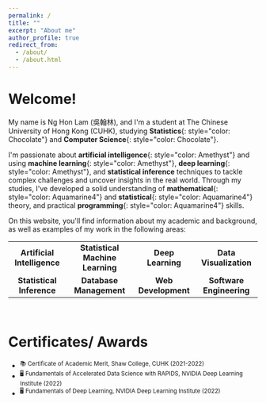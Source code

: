 ```yaml
---
permalink: /
title: ""
excerpt: "About me"
author_profile: true
redirect_from: 
  - /about/
  - /about.html
---
```



# Welcome!

My name is Ng Hon Lam (吳翰林), and I'm a student at The Chinese University of Hong Kong (CUHK), studying **Statistics**{: style="color: Chocolate"} and **Computer Science**{: style="color: Chocolate"}. 

I'm passionate about **artificial intelligence**{: style="color: Amethyst"} and using **machine learning**{: style="color: Amethyst"}, **deep learning**{: style="color: Amethyst"}, and **statistical inference** techniques to tackle complex challenges and uncover insights in the real world. Through my studies, I've developed a solid understanding of **mathematical**{: style="color: Aquamarine4"} and **statistical**{: style="color: Aquamarine4"} theory, and practical **programming**{: style="color: Aquamarine4"} skills.

On this website, you'll find information about my academic and background, as well as examples of my work in the following areas:

<table>
    <tr>
        <td align="center"><b>Artificial Intelligence</b></td>
        <td align="center"><b>Statistical Machine Learning</b></td>
        <td align="center"><b>Deep Learning</b></td>
        <td align="center"><b>Data Visualization</b></td>
    </tr>
    <tr>
        <td align="center"><b>Statistical Inference</b></td>
        <td align="center"><b>Database Management</b></td>
        <td align="center"><b>Web Development</b></td>
        <td align="center"><b>Software Engineering</b></td>
    </tr>
</table>

&nbsp;
# Certificates/ Awards
* <sup>:books: Certificate of Academic Merit, Shaw College, CUHK (2021-2022)</sup>
* <sup>:desktop_computer: Fundamentals of Accelerated Data Science with RAPIDS, NVIDIA Deep Learning Institute (2022)</sup>
* <sup>:desktop_computer: Fundamentals of Deep Learning, NVIDIA Deep Learning Institute (2022)</sup>

